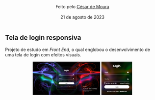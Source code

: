 <center> Feito pelo <a href="https://www.linkedin.com/in/eucesarmoura/" > César de Moura </a> </center> <br>

<center> 21 de agosto de 2023 </center>

<br>

## Tela de login responsiva

Projeto de estudo em *Front End*, o qual englobou o desenvolvimento de uma tela de login com efeitos visuais.

<center><div>
<span><img src="src/screenshot-tela.png" alt="Texto Alternativo" width="220"/></span>
<span><img src="src/screenshot-login.png" alt="Texto Alternativo" width="100"/></span>
</div>
<br></center>